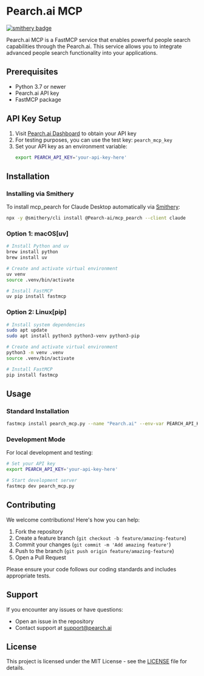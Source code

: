# Pearch.ai MCP

[![smithery badge](https://smithery.ai/badge/@Pearch-ai/mcp_pearch)](https://smithery.ai/server/@Pearch-ai/mcp_pearch)

Pearch.ai MCP is a FastMCP service that enables powerful people search capabilities through the Pearch.ai. This service allows you to integrate advanced people search functionality into your applications.


## Prerequisites

- Python 3.7 or newer
- Pearch.ai API key
- FastMCP package

## API Key Setup

1. Visit [Pearch.ai Dashboard](https://s.pearch.ai/) to obtain your API key
2. For testing purposes, you can use the test key: `pearch_mcp_key`
3. Set your API key as an environment variable:
   ```bash
   export PEARCH_API_KEY='your-api-key-here'
   ```

## Installation

### Installing via Smithery

To install mcp_pearch for Claude Desktop automatically via [Smithery](https://smithery.ai/server/@Pearch-ai/mcp_pearch):

```bash
npx -y @smithery/cli install @Pearch-ai/mcp_pearch --client claude
```

### Option 1: macOS[uv] 

```bash
# Install Python and uv
brew install python
brew install uv

# Create and activate virtual environment
uv venv
source .venv/bin/activate

# Install FastMCP
uv pip install fastmcp
```

### Option 2: Linux[pip] 

```bash
# Install system dependencies
sudo apt update
sudo apt install python3 python3-venv python3-pip

# Create and activate virtual environment
python3 -m venv .venv
source .venv/bin/activate

# Install FastMCP
pip install fastmcp
```

## Usage

### Standard Installation

```bash
fastmcp install pearch_mcp.py --name "Pearch.ai" --env-var PEARCH_API_KEY=pearch_mcp_key
```

### Development Mode

For local development and testing:

```bash
# Set your API key
export PEARCH_API_KEY='your-api-key-here'

# Start development server
fastmcp dev pearch_mcp.py
```

## Contributing

We welcome contributions! Here's how you can help:

1. Fork the repository
2. Create a feature branch (`git checkout -b feature/amazing-feature`)
3. Commit your changes (`git commit -m 'Add amazing feature'`)
4. Push to the branch (`git push origin feature/amazing-feature`)
5. Open a Pull Request

Please ensure your code follows our coding standards and includes appropriate tests.

## Support

If you encounter any issues or have questions:
- Open an issue in the repository
- Contact support at [support@pearch.ai](mailto:support@pearch.ai)

## License

This project is licensed under the MIT License - see the [LICENSE](LICENSE) file for details.
